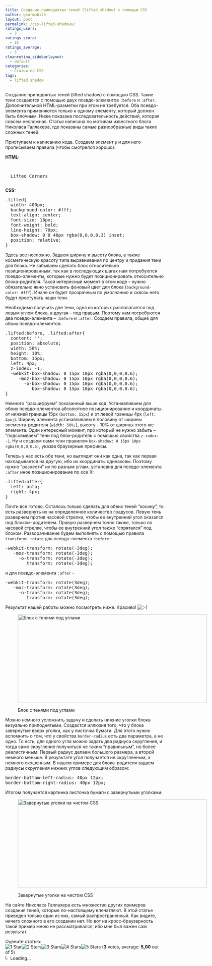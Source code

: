 ```yaml
---
title: Создание приподнятых теней (lifted shadow) с помощью CSS
author: gearmobile
layout: post
permalink: /css-lifted-shadows/
ratings_users:
  - 3
ratings_score:
  - 15
ratings_average:
  - 5
cleanretina_sidebarlayout:
  - default
categories:
  - Статьи по CSS
tags:
  - lifted shadow
---
```

Создание приподнятых теней (lifted shadow) с помощью CSS. Такие тени создаются с помощью двух псевдо-элементов `:before` и `:after`. Дополнительной HTML-разметки при этом не требуется. Оба псевдо-элемента применяются только к одному элементу, который должен быть блочным. Ниже показана последовательность действий, которая совсем несложная. Статья написана по мотивам известного блога Николаса Галлахера, где показаны самые разнообразные виды таких сложных теней.

Приступаем к написанию кода. Создаем элемент `p` и для него прописываем правила (чтобы смотрелся хорошо):

**HTML:**

<pre><p class="lifted">
  Lifted Corners
</p></pre>

**CSS:**

<pre>.lifted{
  width: 400px;
  background-color: #fff;
  text-align: center;
  font-size: 18px;
  font-weight: bold;
  line-height: 70px;
  box-shadow: 0 0 40px rgba(0,0,0,0.3) inset;
  position: relative;
}
</pre>

Здесь все несложно. Задаем ширину и высоту блока, а также косметическую красоту типа выравнивания по центру и придания тени для блока. Не забываем сделать блок относительно позиционированным, так как в последующих шагах нам потребуются псевдо-элементы, которые нужно будет позиционировать относительно блока-родителя. Такой интересный момент в этом коде &#8211; нужно обязательно явно установить фоновый цвет для блока (`background-color: #fff`). Иначе он будет прозрачным по умолчанию и сквозь него будут проступать наши тени.

Необходимо получить две тени, одна из которых располагается под левым углом блока, а другая &#8211; под правым. Поэтому нам потребуются два псевдо-элемента &#8211; `:before` и `:after`. Создаем правила, общие для обоих псевдо-элементов:

<pre>.lifted:before, .lifted:after{
  content: '';
  position: absolute;
  width: 50%;
  height: 10%;
  bottom: 15px;
  left: 4px;
  z-index: -1;
  -webkit-box-shadow: 0 15px 10px rgba(0,0,0,0.6);
     -moz-box-shadow: 0 15px 10px rgba(0,0,0,0.6);
       -o-box-shadow: 0 15px 10px rgba(0,0,0,0.6);
          box-shadow: 0 15px 10px rgba(0,0,0,0.6);
}
</pre>

Немного &#8220;расшифруем&#8221; показанный выше код. Устанавливаем для обоих псевдо-элементов абсолютное позиционирование и координаты: от нижней границы 15px (`bottom: 15px`) и от левой границы 4px (`left: 4px;`). Ширину элемента устанавливаем в половину от ширины элемента-родителя (`width: 50%;`), высоту &#8211; 10% от ширины этого же элемента. Один интересный момент, про который не нужно забыть &#8211; &#8220;подсовываем&#8221; тени под блок-родитель с помощью свойства `z-index: -1`. Ну и создаем сами тени правилом `box-shadow: 0 15px 10px rgba(0,0,0,0.6)`, указав браузерные префиксы.

Теперь у нас есть обе тени, но выглядят они как одна, так как первая накладывается на другую, ибо их координаты одинаковы. Поэтому нужно &#8220;разнести&#8221; их по разным углам, установив для псевдо-элемента `:after` иное позиционирование по оси X:

<pre>.lifted:after{
  left: auto;
  right: 4px;
}
</pre>

Почти все готово. Осталось только сделать для обеих теней &#8220;косину&#8221;, то есть развернуть их на определенное количество градусов. Левую тень развернем против часовой стрелки, чтобы ее внутренний угол оказался под блоком-родителем. Правую развернем точно также, только по часовой стрелке, чтобы ее внутренний угол также &#8220;спрятался&#8221; под блоком. Разворачивание будем выполнять с помощью правила `transform: rotate` для псевдо-элемента `:before` -

<pre>-webkit-transform: rotate(-3deg);
   -moz-transform: rotate(-3deg);
     -o-transform: rotate(-3deg);
        transform: rotate(-3deg);
</pre>

и для псевдо-элемента `:after` -

<pre>-webkit-transform: rotate(3deg);
   -moz-transform: rotate(3deg);
     -o-transform: rotate(3deg);
        transform: rotate(3deg);
</pre>

Результат нашей работы можно посмотреть ниже. Красиво! <img src="http://localhost:7788/third/wp-includes/images/smilies/icon_smile.gif" alt=":-)" class="wp-smiley" /><figure id="attachment_106" style="width: 600px;" class="wp-caption aligncenter">

[<img src="http://localhost:7788/third/wp-content/uploads/2013/11/drop-down-shadows-600x281.jpg" alt="Блок с тенями под углами" width="600" height="281" class="size-medium wp-image-106" />][1]<figcaption class="wp-caption-text">Блок с тенями под углами</figcaption></figure> 

Можно немного усложнить задачу и сделать нижние уголки блока визуально приподнятыми. Создастся иллюзия того, что у блока завернутые вверх уголки, как у листочка бумаги. Для этого нужно вспомнить о том, что у свойства `border-radius` есть два параметра, а не одно. То есть, для одного угла можно задать два радиуса скругления, и тогда само скругление получиться не таким &#8220;правильным&#8221;, но более реалистичным. Первый радиус делаем большого размера, а второй немного меньше. В результате угол получается не скругленным, а немного скошенным. В нашем примере для блока-родителя задаем радиусы скругления нижних углов следующим образом:

<pre>border-bottom-left-radius: 40px 12px;
border-bottom-right-radius: 40px 12px;
</pre>

Итогом получается картинка листочка бумаги с завернутыми уголками:<figure id="attachment_107" style="width: 600px;" class="wp-caption aligncenter">

[<img src="http://localhost:7788/third/wp-content/uploads/2013/11/curved-corners-600x281.jpg" alt="Завернутые уголки на чистом CSS" width="600" height="281" class="size-medium wp-image-107" />][2]<figcaption class="wp-caption-text">Завернутые уголки на чистом CSS</figcaption></figure> 

На сайте Николаса Галлахера есть множество других примеров создания теней, которые по-настоящему впечатляют. В этой статье приведен только один из них, самый распространенный. Как видите, ничего сложного в его создании нет. Но вот на кросс-браузерность такой пример мною не рассматривался, ибо мне был важен сам результат.

Оцените статью:  
<span id="post-ratings-105" class="post-ratings" data-nonce="3fa329032c"><img id="rating_105_1" src="http://localhost:7788/third/wp-content/plugins/wp-postratings/images/stars_crystal/rating_on.gif" alt="1 Star" title="1 Star" onmouseover="current_rating(105, 1, '1 Star');" onmouseout="ratings_off(5, 0, 0);" onclick="rate_post();" onkeypress="rate_post();" style="cursor: pointer; border: 0px;" /><img id="rating_105_2" src="http://localhost:7788/third/wp-content/plugins/wp-postratings/images/stars_crystal/rating_on.gif" alt="2 Stars" title="2 Stars" onmouseover="current_rating(105, 2, '2 Stars');" onmouseout="ratings_off(5, 0, 0);" onclick="rate_post();" onkeypress="rate_post();" style="cursor: pointer; border: 0px;" /><img id="rating_105_3" src="http://localhost:7788/third/wp-content/plugins/wp-postratings/images/stars_crystal/rating_on.gif" alt="3 Stars" title="3 Stars" onmouseover="current_rating(105, 3, '3 Stars');" onmouseout="ratings_off(5, 0, 0);" onclick="rate_post();" onkeypress="rate_post();" style="cursor: pointer; border: 0px;" /><img id="rating_105_4" src="http://localhost:7788/third/wp-content/plugins/wp-postratings/images/stars_crystal/rating_on.gif" alt="4 Stars" title="4 Stars" onmouseover="current_rating(105, 4, '4 Stars');" onmouseout="ratings_off(5, 0, 0);" onclick="rate_post();" onkeypress="rate_post();" style="cursor: pointer; border: 0px;" /><img id="rating_105_5" src="http://localhost:7788/third/wp-content/plugins/wp-postratings/images/stars_crystal/rating_on.gif" alt="5 Stars" title="5 Stars" onmouseover="current_rating(105, 5, '5 Stars');" onmouseout="ratings_off(5, 0, 0);" onclick="rate_post();" onkeypress="rate_post();" style="cursor: pointer; border: 0px;" /> (<strong>3</strong> votes, average: <strong>5,00</strong> out of 5)<br /><span class="post-ratings-text" id="ratings_105_text"></span></span><span id="post-ratings-105-loading" class="post-ratings-loading"> <img src="http://localhost:7788/third/wp-content/plugins/wp-postratings/images/loading.gif" width="16" height="16" alt="Loading..." title="Loading..." class="post-ratings-image" />Loading...</span>

 [1]: http://localhost:7788/third/wp-content/uploads/2013/11/drop-down-shadows.jpg
 [2]: http://localhost:7788/third/wp-content/uploads/2013/11/curved-corners.jpg